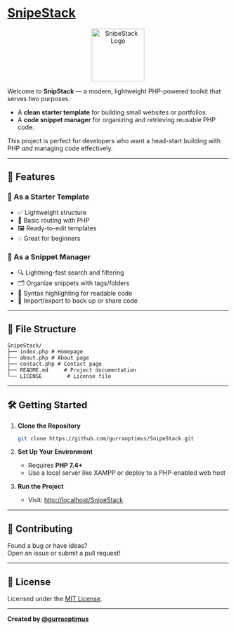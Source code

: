 # [SnipeStack](https://github.com/SnipeStack/tree/main)
<p align="center">
    <img src="https://raw.githubusercontent.com/gurraoptimus/SnipeStack/main/assets/icon.png" alt="SnipeStack Logo" width="120" />
</p>

Welcome to **SnipStack** — a modern, lightweight PHP-powered toolkit that serves two purposes:
- A **clean starter template** for building small websites or portfolios.
- A **code snippet manager** for organizing and retrieving reusable PHP code.

This project is perfect for developers who want a head-start building with PHP *and* managing code effectively.

---

## 🌟 Features

### 🧱 As a Starter Template
- ✅ Lightweight structure
- 📄 Basic routing with PHP
- 🖼️ Ready-to-edit templates
- 💡 Great for beginners

### 🧠 As a Snippet Manager
- 🔍 Lightning-fast search and filtering
- 🗂️ Organize snippets with tags/folders
- 🎨 Syntax highlighting for readable code
- 🔁 Import/export to back up or share code

---

## 📂 File Structure

```
SnipeStack/
├── index.php # Homepage
├── about.php # About page
├── contact.php # Contact page
├── README.md     # Project documentation
└── LICENSE        # License file
```
---

## 🛠️ Getting Started

1. **Clone the Repository**
    ```bash
    git clone https://github.com/gurraoptimus/SnipeStack.git
    ```

2. **Set Up Your Environment**
    - Requires **PHP 7.4+**
    - Use a local server like XAMPP or deploy to a PHP-enabled web host

3. **Run the Project**
    - Visit: [http://localhost/SnipeStack](http://localhost/SnipeStack)

---

## 🤝 Contributing

Found a bug or have ideas?  
Open an issue or submit a pull request!

---

## 📄 License

Licensed under the [MIT License](LICENSE).

---

**Created by [@gurraoptimus](https://github.com/gurraoptimus)**
